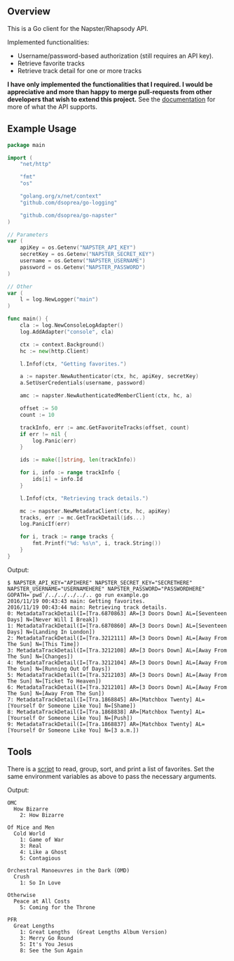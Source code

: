 ## Overview

This is a Go client for the Napster/Rhapsody API.

Implemented functionalities:

- Username/password-based authorization (still requires an API key).
- Retrieve favorite tracks
- Retrieve track detail for one or more tracks

**I have only implemented the functionalities that I required. I would be appreciative and more than happy to merge pull-requests from other developers that wish to extend this project.** See the [documentation](https://developer.rhapsody.com/api) for more of what the API supports.


## Example Usage

```go
package main

import (
    "net/http"

    "fmt"
    "os"

    "golang.org/x/net/context"
    "github.com/dsoprea/go-logging"

    "github.com/dsoprea/go-napster"
)

// Parameters
var (
    apiKey = os.Getenv("NAPSTER_API_KEY")
    secretKey = os.Getenv("NAPSTER_SECRET_KEY")
    username = os.Getenv("NAPSTER_USERNAME")
    password = os.Getenv("NAPSTER_PASSWORD")
)

// Other
var (
    l = log.NewLogger("main")
)

func main() {
    cla := log.NewConsoleLogAdapter()
    log.AddAdapter("console", cla)

    ctx := context.Background()
    hc := new(http.Client)

    l.Infof(ctx, "Getting favorites.")

    a := napster.NewAuthenticator(ctx, hc, apiKey, secretKey)
    a.SetUserCredentials(username, password)

    amc := napster.NewAuthenticatedMemberClient(ctx, hc, a)

    offset := 50
    count := 10

    trackInfo, err := amc.GetFavoriteTracks(offset, count)
    if err != nil {
        log.Panic(err)
    }

    ids := make([]string, len(trackInfo))

    for i, info := range trackInfo {
        ids[i] = info.Id
    }

    l.Infof(ctx, "Retrieving track details.")

    mc := napster.NewMetadataClient(ctx, hc, apiKey)
    tracks, err := mc.GetTrackDetail(ids...)
    log.PanicIf(err)

    for i, track := range tracks {
        fmt.Printf("%d: %s\n", i, track.String())
    }
}
```

Output:

```
$ NAPSTER_API_KEY="APIHERE" NAPSTER_SECRET_KEY="SECRETHERE" NAPSTER_USERNAME="USERNAMEHERE" NAPSTER_PASSWORD="PASSWORDHERE" GOPATH=`pwd`/../../../../.. go run example.go
2016/11/19 00:43:43 main: Getting favorites.
2016/11/19 00:43:44 main: Retrieving track details.
0: MetadataTrackDetail(I=[Tra.6870863] AR=[3 Doors Down] AL=[Seventeen Days] N=[Never Will I Break])
1: MetadataTrackDetail(I=[Tra.6870860] AR=[3 Doors Down] AL=[Seventeen Days] N=[Landing In London])
2: MetadataTrackDetail(I=[Tra.3212111] AR=[3 Doors Down] AL=[Away From The Sun] N=[This Time])
3: MetadataTrackDetail(I=[Tra.3212108] AR=[3 Doors Down] AL=[Away From The Sun] N=[Changes])
4: MetadataTrackDetail(I=[Tra.3212104] AR=[3 Doors Down] AL=[Away From The Sun] N=[Running Out Of Days])
5: MetadataTrackDetail(I=[Tra.3212103] AR=[3 Doors Down] AL=[Away From The Sun] N=[Ticket To Heaven])
6: MetadataTrackDetail(I=[Tra.3212101] AR=[3 Doors Down] AL=[Away From The Sun] N=[Away From The Sun])
7: MetadataTrackDetail(I=[Tra.1868845] AR=[Matchbox Twenty] AL=[Yourself Or Someone Like You] N=[Shame])
8: MetadataTrackDetail(I=[Tra.1868838] AR=[Matchbox Twenty] AL=[Yourself Or Someone Like You] N=[Push])
9: MetadataTrackDetail(I=[Tra.1868837] AR=[Matchbox Twenty] AL=[Yourself Or Someone Like You] N=[3 a.m.])
```


## Tools

There is a [script](tools/print_favorites.go) to read, group, sort, and print a list of favorites. Set the same environment variables as above to pass the necessary arguments.

Output:

```
OMC
  How Bizarre
    2: How Bizarre

Of Mice and Men
  Cold World
    1: Game of War
    3: Real
    4: Like a Ghost
    5: Contagious

Orchestral Manoeuvres in the Dark (OMD)
  Crush
    1: So In Love

Otherwise
  Peace at All Costs
    5: Coming for the Throne

PFR
  Great Lengths
    1: Great Lengths  (Great Lengths Album Version)
    3: Merry Go Round
    5: It's You Jesus
    8: See the Sun Again
```
